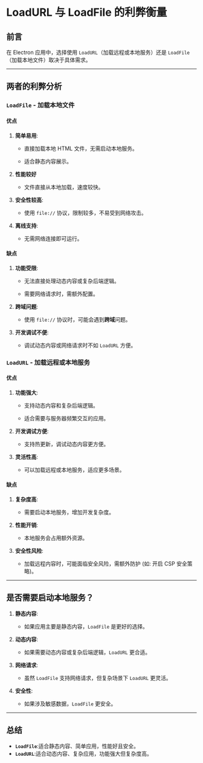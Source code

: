 # LoadURL 与 LoadFile 的利弊衡量

## 前言

在 Electron 应用中，选择使用 `LoadURL`（加载远程或本地服务）还是 `LoadFile`（加载本地文件）取决于具体需求。

---

## 两者的利弊分析

### `LoadFile` - 加载本地文件

#### **优点**

1. **简单易用**:

   - 直接加载本地 HTML 文件，无需启动本地服务。

   - 适合静态内容展示。

2. **性能较好**
   - 文件直接从本地加载，速度较快。

3. **安全性较高**:

   - 使用 `file://` 协议，限制较多，不易受到网络攻击。

4. **离线支持**:

   - 无需网络连接即可运行。

#### **缺点**

1. **功能受限**:
   - 无法直接处理动态内容或复杂后端逻辑。

   - 需要网络请求时，需额外配置。

2. **跨域问题**:

   - 使用 `file://` 协议时，可能会遇到**跨域**问题。

3. **开发调试不便**:

   - 调试动态内容或网络请求时不如 `LoadURL` 方便。

### `LoadURL` - 加载远程或本地服务

#### **优点**

1. **功能强大**:

   - 支持动态内容和复杂后端逻辑。

   - 适合需要与服务器频繁交互的应用。

2. **开发调试方便**:

   - 支持热更新，调试动态内容更方便。

3. **灵活性高**:

   - 可以加载远程或本地服务，适应更多场景。

#### **缺点**

1. **复杂度高**:

   - 需要启动本地服务，增加开发复杂度。

2. **性能开销**:

   - 本地服务会占用额外资源。

3. **安全性风险**:

   - 加载远程内容时，可能面临安全风险，需额外防护 (如: 开启 CSP 安全策略)。

---

## 是否需要启动本地服务？

1. **静态内容**:

   - 如果应用主要是静态内容，`LoadFile` 是更好的选择。

2. **动态内容**:

   - 如果需要动态内容或复杂后端逻辑，`LoadURL` 更合适。

3. **网络请求**:

   - 虽然 `LoadFile` 支持网络请求，但复杂场景下 `LoadURL` 更灵活。

4. **安全性**:

   - 如果涉及敏感数据，`LoadFile` 更安全。

---

## 总结

- **`LoadFile`**:适合静态内容、简单应用，性能好且安全。
- **`LoadURL`**:适合动态内容、复杂应用，功能强大但复杂度高。
